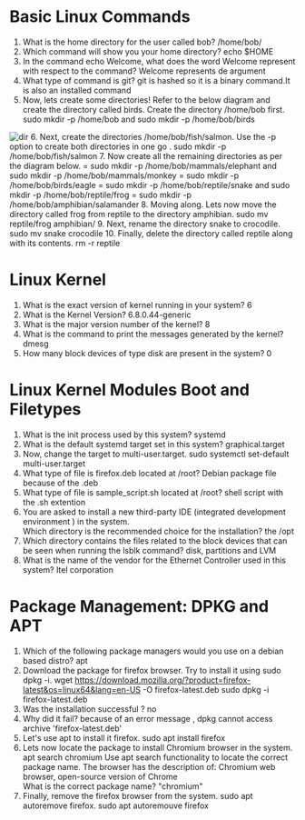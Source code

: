 # Basic Linux Commands
1. What is the home directory for the user called bob? 
/home/bob/
2. Which command will show you your home directory? echo $HOME
3. In the command echo Welcome, what does the word Welcome represent with respect to the command?   Welcome represents de argument 
4. What type of command is git? git is hashed so it is a binary command.It is also an installed command
5. Now, lets create some directories! Refer to the below diagram and create the directory called birds. Create the directory /home/bob first.   
sudo mkdir -p /home/bob  and  sudo mkdir -p /home/bob/birds	

![dir](caleston_dir1.png)
6. Next, create the directories /home/bob/fish/salmon.
Use the -p option to create both directories in one go .   sudo mkdir -p /home/bob/fish/salmon
7. Now create all the remaining directories as per the diagram below.
= sudo mkdir -p /home/bob/mammals/elephant   and   sudo mkdir -p /home/bob/mammals/monkey
= sudo mkdir -p /home/bob/birds/eagle
= sudo mkdir -p /home/bob/reptile/snake  and  sudo mkdir -p /home/bob/reptile/frog
= sudo mkdir -p /home/bob/amphibian/salamander
8. Moving along. Lets now move the directory called frog from reptile to the directory amphibian. sudo mv reptile/frog amphibian/
9. Next, rename the directory snake to crocodile. sudo mv snake crocodile
10. Finally, delete the directory called reptile along with its contents. rm -r reptile

# Linux Kernel
1. What is the exact version of kernel running in your system? 6
2. What is the Kernel Version? 6.8.0.44-generic
3. What is the major version number of the kernel? 8
4. What is the command to print the messages generated by the kernel? dmesg
5. How many block devices of type disk are present in the system? 0

# Linux Kernel Modules Boot and Filetypes
1. What is the init process used by this system?  systemd 
2. What is the default systemd target set in this system? graphical.target 
3. Now, change the target to multi-user.target. sudo systemctl set-default multi-user.target
4. What type of file is firefox.deb located at /root? Debian package file because of the .deb
5. What type of file is sample_script.sh located at /root? shell script with the .sh extention
6. You are asked to install a new third-party IDE (integrated development environment ) in the system.  
Which directory is the recommended choice for the installation? the /opt
7. Which directory contains the files related to the block devices that can be seen when running the lsblk command? disk, partitions and LVM
8. What is the name of the vendor for the Ethernet Controller used in this system? Itel corporation

# Package Management: DPKG and APT
1. Which of the following package managers would you use on a debian based distro? apt
2. Download the package for firefox browser. 
Try to install it using sudo dpkg -i.   wget https://download.mozilla.org/?product=firefox-latest&os=linux64&lang=en-US -O firefox-latest.deb       sudo dpkg -i firefox-latest.deb
3. Was the installation successful ? no
4. Why did it fail?   because of an error message , dpkg cannot access archive 'firefox-latest.deb'
5. Let's use apt to install it firefox. sudo apt install firefox
6. Lets now locate the package to install Chromium browser in the system. apt search chromium 
Use apt search functionality to locate the correct package name. 
The browser has the description of: Chromium web browser, open-source version of Chrome  
What is the correct package name? "chromium"
7. Finally, remove the firefox browser from the system. sudo apt autoremove firefox. sudo apt autoremouve firefox

